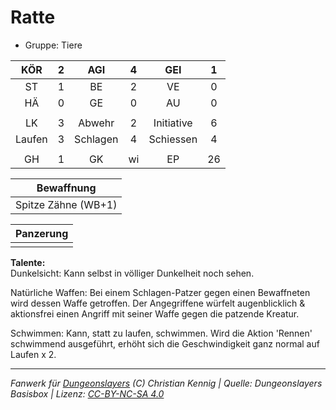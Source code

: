 # Ratte  
- Gruppe: Tiere  

| KÖR | 2 | AGI | 4 | GEI | 1 |
| :-: | :-: | :-: | :-: | :-: | :-: |
| ST | 1 | BE | 2 | VE | 0 |
| HÄ | 0 | GE | 0 | AU | 0 |
|  |
| LK | 3 | Abwehr | 2 | Initiative | 6 |
| Laufen | 3 | Schlagen | 4 | Schiessen | 4 |
|  |
| GH | 1 | GK | wi | EP | 26 |

| Bewaffnung |
| --- |
| Spitze Zähne (WB+1) |


| Panzerung |
| --- |
|  |


**Talente:**  
Dunkelsicht: Kann selbst in völliger Dunkelheit noch sehen.

Natürliche Waffen: Bei einem Schlagen-Patzer gegen einen Bewaffneten wird dessen Waffe getroffen. Der Angegriffene würfelt augenblicklich & aktionsfrei einen Angriff mit seiner Waffe gegen die patzende Kreatur.

Schwimmen: Kann, statt zu laufen, schwimmen. Wird die Aktion 'Rennen' schwimmend ausgeführt, erhöht sich die Geschwindigkeit ganz normal auf Laufen x 2.





___
*Fanwerk für [Dungeonslayers](https://www.dungeonslayers.net/) (C) Christian Kennig | Quelle: Dungeonslayers Basisbox | Lizenz: [CC-BY-NC-SA 4.0](https://creativecommons.org/licenses/by-nc-sa/4.0/deed.de)*